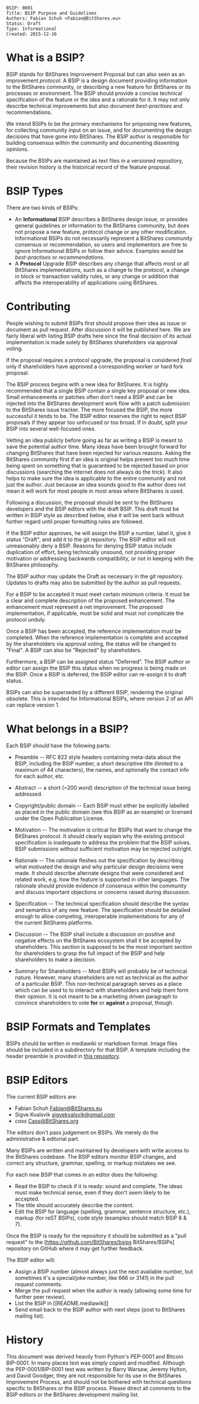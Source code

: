     BSIP: 0001
    Title: BSIP Purpose and Guidelines
    Authors: Fabian Schuh <Fabian@BitShares.eu>
    Status: Draft
    Type: Informational
    Created: 2015-12-16

# What is a BSIP?

BSIP stands for BitShares Improvement Proposal but can also seen as an
improvement *protocol*. A BSIP is a design document providing information to the
BitShares community, or describing a new feature for BitShares or its processes
or environment. The BSIP should provide a concise technical specification of the
feature or the idea and a rationale for it. It may not only describe technical
improvements but also document *best-practises* and recommendations.

We intend BSIPs to be the primary mechanisms for proposing new features, for
collecting community input on an issue, and for documenting the design decisions
that have gone into BitShares. The BSIP author is responsible for building
consensus within the community and documenting dissenting opinions.

Because the BSIPs are maintained as text files in a versioned repository, their
revision history is the historical record of the feature proposal.

# BSIP Types

There are two kinds of BSIPs:

* An **Informational** BSIP describes a BitShares design issue, or provides general
  guidelines or information to the BitShares community, but does not propose a
  new feature, protocol change or any other modification. Informational BSIPs do
  not necessarily represent a BitShares community consensus or recommendation,
  so users and implementors are free to ignore Informational BSIPs or follow
  their advice. Examples would be *best-practises* or *recommendations*.
* A **Protocol** Upgrade BSIP describes any change that affects most or all
  BitShares implementations, such as a change to the protocol, a change in block
  or transaction validity rules, or any change or addition that affects the
  interoperability of applications using BitShares.

# Contributing

People wishing to submit BSIPs first should propose their idea as issue or
document as pull request. After discussion it will be published here. We are
fairly liberal with listing BSIP drafts here since the final decision of its
actual implementation is made solely by BitShares shareholders via approval
voting.

If the proposal requires a protocol upgrade, the proposal is considered *final*
only if shareholders have approved a corresponding worker or hard fork proposal.

The BSIP process begins with a new idea for BitShares. It is highly recommended
that a single BSIP contain a single key proposal or new idea. Small enhancements
or patches often don't need a BSIP and can be injected into the BitShares
development work flow with a patch submission to the BitShares issue tracker.
The more focused the BSIP, the more successful it tends to be. The BSIP editor
reserves the right to reject BSIP proposals if they appear too unfocused or too
broad. If in doubt, split your BSIP into several well-focused ones.

Vetting an idea publicly before going as far as writing a BSIP is meant to save
the potential author time. Many ideas have been brought forward for changing
BitShares that have been rejected for various reasons. Asking the BitShares
community first if an idea is original helps prevent too much time being spent
on something that is guaranteed to be rejected based on prior discussions
(searching the internet does not always do the trick). It also helps to make
sure the idea is applicable to the entire community and not just the author.
Just because an idea sounds good to the author does not mean it will work for
most people in most areas where BitShares is used.

Following a discussion, the proposal should be sent to the BitShares developers
and the BSIP editors with the draft BSIP. This draft must be written in BSIP
style as described below, else it will be sent back without further regard until
proper formatting rules are followed.

If the BSIP editor approves, he will assign the BSIP a number, label it, give it
status "Draft", and add it to the git repository. The BSIP editor will not
unreasonably deny a BSIP. Reasons for denying BSIP status include duplication
of effort, being technically unsound, not providing proper motivation or
addressing backwards compatibility, or not in keeping with the BitShares
philosophy.

The BSIP author may update the Draft as necessary in the git repository. Updates
to drafts may also be submitted by the author as pull requests.

For a BSIP to be accepted it must meet certain minimum criteria. It must be a
clear and complete description of the proposed enhancement. The enhancement must
represent a net improvement. The proposed implementation, if applicable, must be
solid and must not complicate the protocol unduly.

Once a BSIP has been accepted, the reference implementation must be completed.
When the reference implementation is complete and accepted by the shareholders
via approval voting, the status will be changed to "Final". A BSIP can also be
"Rejected" by shareholders.

Furthermore, a BSIP can be assigned status "Deferred". The BSIP author or editor
can assign the BSIP this status when no progress is being made on the BSIP. Once
a BSIP is deferred, the BSIP editor can re-assign it to draft status.

BSIPs can also be superseded by a different BSIP, rendering the original
obsolete. This is intended for Informational BSIPs, where version 2 of an API
can replace version 1.

# What belongs in a BSIP?

Each BSIP *should* have the following parts:

* Preamble -- RFC 822 style headers containing meta-data about the BSIP,
  including the BSIP number, a short descriptive title (limited to a maximum of
  44 characters), the names, and optionally the contact info for each author,
  etc.

* Abstract -- a short (~200 word) description of the technical issue being
  addressed.

* Copyright/public domain -- Each BSIP must either be explicitly labelled as
  placed in the public domain (see this BSIP as an example) or licensed under
  the Open Publication License.

* Motivation -- The motivation is critical for BSIPs that want to change the
  BitShares protocol. It should clearly explain why the existing protocol
  specification is inadequate to address the problem that the BSIP solves. BSIP
  submissions without sufficient motivation may be rejected outright.

* Rationale -- The rationale fleshes out the specification by describing what
  motivated the design and why particular design decisions were made. It should
  describe alternate designs that were considered and related work, e.g. how the
  feature is supported in other languages. The rationale should provide evidence
  of consensus within the community and discuss important objections or concerns
  raised during discussion.

* Specification -- The technical specification should describe the syntax and
  semantics of any new feature. The specification should be detailed enough to
  allow competing, interoperable implementations for any of the current
  BitShares platforms.

* Discussion -- The BSIP shall include a discussion on positive and negative
  effects on the BitShares ecosystem shall it be accepted by shareholders. This
  section is supposed to be the most important section for shareholders to grasp
  the full impact of the BSIP and help shareholders to make a decision.

* Summary for Shareholders -- Most BSIPs will probably be of technical nature.
  However, many shareholders are not as technical as the author of a particular
  BSIP. This non-technical paragraph serves as a place which can be used to
  to interact with shareholders and help them form their opinion. It is not
  meant to be a marketing driven paragraph to convince shareholders to vote
  **for** or **against** a proposal, though.

# BSIP Formats and Templates

BSIPs should be written in mediawiki or markdown format. Image files should be
included in a subdirectory for that BSIP. A template including the header
preamble is provided in [this repository](BSIPs-Template.md).

# BSIP Editors

The current BSIP editors are:

 * Fabian Schuh <Fabian@BitShares.eu>
 * Sigve Kvalsvik <sigvekvalsvik@gmail.com>
 * *cass* <Cass@BitShares.org>

The editors don't pass judgement on BSIPs. We merely do the administrative &
editorial part.

Many BSIPs are written and maintained by developers with write access to the
BitShares codebase. The BSIP editors monitor BSIP changes, and correct any
structure, grammar, spelling, or markup mistakes we see.

For each new BSIP that comes in an editor does the following:

* Read the BSIP to check if it is ready: sound and complete. The ideas must make
  technical sense, even if they don't seem likely to be accepted.
* The title should accurately describe the content.
* Edit the BSIP for language (spelling, grammar, sentence structure, etc.),
  markup (for reST BSIPs), code style (examples should match BSIP 8 & 7).

Once the BSIP is ready for the repository it should be submitted as a "pull
request" to the [https://github.com/BitShares/bsips BitShares/BSIPs] repository
on GitHub where it may get further feedback.

The BSIP editor will:

* Assign a BSIP number (almost always just the next available number, but
  sometimes it's a special/joke number, like 666 or 3141) in the pull request
  comments.
* Merge the pull request when the author is ready (allowing some time for
  further peer review).
* List the BSIP in [[README.mediawiki]]
* Send email back to the BSIP author with next steps (post to BitShares mailing
  list).

# History

This document was derived heavily from Python's PEP-0001 and Bitcoin BIP-0001.
In many places text was simply copied and modified. Although the
PEP-0001/BIP-0001 text was written by Barry Warsaw, Jeremy Hylton, and David
Goodger, they are not responsible for its use in the BitShares Improvement
Process, and should not be bothered with technical questions specific to
BitShares or the BSIP process. Please direct all comments to the BSIP editors
or the BitShares development mailing list.
